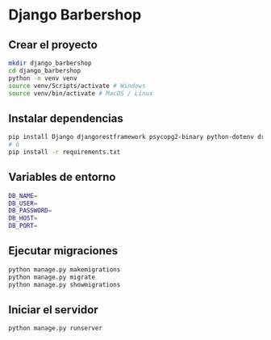 # Django Barbershop

## Crear el proyecto

```bash
mkdir django_barbershop
cd django_barbershop
python -m venv venv
source venv/Scripts/activate # Windows
source venv/bin/activate # MacOS / Linux
```

## Instalar dependencias

```bash
pip install Django djangorestframework psycopg2-binary python-dotenv drf-spectacular django-cors-headers
# ó
pip install -r requirements.txt
```

## Variables de entorno

```bash
DB_NAME=
DB_USER=
DB_PASSWORD=
DB_HOST=
DB_PORT=
```

## Ejecutar migraciones

```bash
python manage.py makemigrations
python manage.py migrate
python manage.py showmigrations
```

## Iniciar el servidor

```bash
python manage.py runserver
```